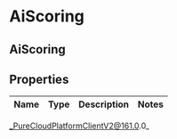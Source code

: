 # AiScoring

## AiScoring

## Properties

|Name | Type | Description | Notes|
|------------ | ------------- | ------------- | -------------|



_PureCloudPlatformClientV2@161.0.0_
